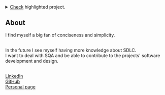 <details>
  <summary><a href="https://github.com/testcatch/catchyNameFinal">Check</a> highlighted project.</summary>
  <h6>testcatch/catchyNameFinal</h6>
  <p> A 2D top-down game using Java and Swing.<br>
      The goal was to create a template for that kind of games , so that it is open-closed and be easily maintainable software.<br>
      This was done after Software Architectural Analysis and applying metrics using tools such us 
      <a href='https://sonarcloud.io/dashboard?id=testcatch_catchyNameFinal'>SonarCloud</a>.
  </p>
</details>

About
-
I find myself a big fan of conciseness and simplicity.<br><br>

In the future I see myself having more knowledge about SDLC.<br>
I want to deal with SQA and be able to contribute to the projects' software development and design.<br><br>

<a href="https://www.linkedin.com/in/tsechelidismichail/">LinkedIn</a><br>
<a href="https://github.com/tsechelidisMichail">GitHub</a><br>
<a href="https://tsechelidismichail.github.io/">Personal page</a><br>
